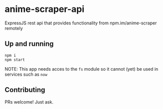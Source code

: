 # anime-scraper-api
ExpressJS rest api that provides functionality from npm.im/anime-scraper remotely

## Up and running
```
npm i
npm start
```

NOTE: This app needs acces to the `fs` module so it cannot (yet) be used in services such as `now`

## Contributing
PRs welcome! Just ask.
